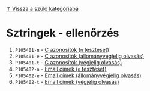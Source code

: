 [↑ Vissza a szülő kategóriába](../README.md)

# Sztringek - ellenőrzés

1. `P105401-n` -  [C azonosítók (`n` teszteset)](./P105401-n.md)
1. `P105401-e` -  [C azonosítók (állományvégjelig olvasás)](./P105401-e.md)
1. `P105401-t` -  [C azonosítók (végjelig olvasás)](./P105401-t.md)
1. `P105402-n` -  [Email címek (`n` teszteset)](./P105402-n.md)
1. `P105402-e` -  [Email címek (állományvégjelig olvasás)](./P105402-e.md)
1. `P105402-t` -  [Email címek (végjelig olvasás)](./P105402-t.md)
